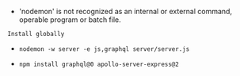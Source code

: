- 'nodemon' is not recognized as an internal or external command,
  operable program or batch file.

`Install globally`

- `nodemon -w server -e js,graphql server/server.js`

- `npm install graphql@0 apollo-server-express@2`
